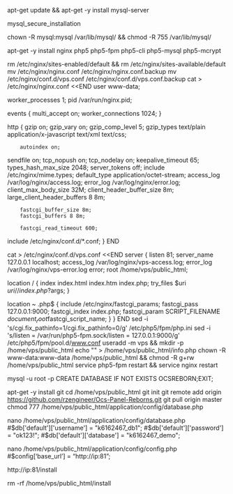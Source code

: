 apt-get update && apt-get -y install mysql-server

mysql_secure_installation

chown -R mysql:mysql /var/lib/mysql/ && chmod -R 755 /var/lib/mysql/

apt-get -y install nginx php5 php5-fpm php5-cli php5-mysql php5-mcrypt

rm /etc/nginx/sites-enabled/default && rm /etc/nginx/sites-available/default
mv /etc/nginx/nginx.conf /etc/nginx/nginx.conf.backup
mv /etc/nginx/conf.d/vps.conf /etc/nginx/conf.d/vps.conf.backup
cat > /etc/nginx/nginx.conf <<END
user www-data;

worker_processes 1;
pid /var/run/nginx.pid;

events {
        multi_accept on;
  worker_connections 1024;
}

http {
        gzip on;
        gzip_vary on;
        gzip_comp_level 5;
        gzip_types    text/plain application/x-javascript text/xml text/css;

        autoindex on;
  sendfile on;
  tcp_nopush on;
  tcp_nodelay on;
  keepalive_timeout 65;
  types_hash_max_size 2048;
  server_tokens off;
  include /etc/nginx/mime.types;
  default_type application/octet-stream;
  access_log /var/log/nginx/access.log;
  error_log /var/log/nginx/error.log;
  client_max_body_size 32M;
        client_header_buffer_size 8m;
        large_client_header_buffers 8 8m;

        fastcgi_buffer_size 8m;
        fastcgi_buffers 8 8m;

        fastcgi_read_timeout 600;

  include /etc/nginx/conf.d/*.conf;
}
END

cat > /etc/nginx/conf.d/vps.conf <<END
server {
  listen       81;
  server_name  127.0.0.1 localhost;
  access_log /var/log/nginx/vps-access.log;
  error_log /var/log/nginx/vps-error.log error;
  root   /home/vps/public_html;

  location / {
    index  index.html index.htm index.php;
    try_files $uri $uri/ /index.php?$args;
  }

  location ~ \.php$ {
    include /etc/nginx/fastcgi_params;
    fastcgi_pass  127.0.0.1:9000;
    fastcgi_index index.php;
    fastcgi_param SCRIPT_FILENAME $document_root$fastcgi_script_name;
  }
}
END
sed -i 's/cgi.fix_pathinfo=1/cgi.fix_pathinfo=0/g' /etc/php5/fpm/php.ini
sed -i 's/listen = \/var\/run\/php5-fpm.sock/listen = 127.0.0.1:9000/g' /etc/php5/fpm/pool.d/www.conf
useradd -m vps && mkdir -p /home/vps/public_html
echo "<?php phpinfo() ?>" > /home/vps/public_html/info.php
chown -R www-data:www-data /home/vps/public_html && chmod -R g+rw /home/vps/public_html
service php5-fpm restart && service nginx restart

mysql -u root -p
CREATE DATABASE IF NOT EXISTS OCSREBORN;EXIT;

apt-get -y install git
cd /home/vps/public_html
git init
git remote add origin https://github.com/rzengineer/Ocs-Panel-Reborns.git
git pull origin master
chmod 777 /home/vps/public_html/application/config/database.php

nano /home/vps/public_html/application/config/database.php
     #$db['default']['username'] = "k6162467_db1";
     #$db['default']['password'] = "ok123!";
     #$db['default']['database'] = "k6162467_demo";

nano /home/vps/public_html/application/config/config.php
     #$config[‘base_url’] = “http://ip:81”;


http://ip:81/install

rm -rf /home/vps/public_html/install
